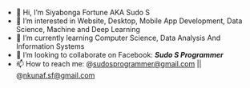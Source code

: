 - 👋 Hi, I’m Siyabonga Fortune AKA Sudo S 
- 👀 I’m interested in Website, Desktop, Mobile App Development, Data Science, Machine and Deep Learning
- 🌱 I’m currently learning Computer Science, Data Analysis And Information Systems
- 💞️ I’m looking to collaborate on Facebook: ***Sudo S Programmer***
- 📫 How to reach me: @sudosprogrammer@gmail.com || @nkunaf.sf@gmail.com

<!---
sudosf/sudosf is a ✨ special ✨ repository because its `README.md` (this file) appears on your GitHub profile.
You can click the Preview link to take a look at your changes.
--->
